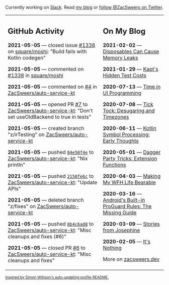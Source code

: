 Currently working on [Slack](https://slack.com/). Read [my blog](https://zacsweers.dev/) or [follow @ZacSweers on Twitter](https://twitter.com/ZacSweers).

<table><tr><td valign="top" width="60%">

## GitHub Activity
<!-- githubActivity starts -->
**2021-05-05** — closed issue [#1338](https://api.github.com/repos/square/moshi/issues/1338) on [square/moshi](https://api.github.com/repos/square/moshi): "Build fails with Kotlin codegen"

**2021-05-05** — commented on [#1338](https://github.com/square/moshi/issues/1338#issuecomment-833163417) in [square/moshi](https://api.github.com/repos/square/moshi)

**2021-05-05** — commented on [#4](https://github.com/ZacSweers/auto-service-kt/issues/4#issuecomment-833153346) in [ZacSweers/auto-service-kt](https://api.github.com/repos/ZacSweers/auto-service-kt)

**2021-05-05** — opened PR [#7](https://api.github.com/repos/ZacSweers/auto-service-kt/pulls/7) to [ZacSweers/auto-service-kt](https://api.github.com/repos/ZacSweers/auto-service-kt): "Don't set useOldBackend to true in tests"

**2021-05-05** — created branch "z/irTesting" on [ZacSweers/auto-service-kt](https://api.github.com/repos/ZacSweers/auto-service-kt)

**2021-05-05** — pushed [`84e50f4e`](https://github.com/ZacSweers/auto-service-kt/commit/84e50f4e896df4577939675f7c60162346bf4798) to [ZacSweers/auto-service-kt](https://api.github.com/repos/ZacSweers/auto-service-kt): "Nix println"

**2021-05-05** — pushed [`2150fe6c`](https://github.com/ZacSweers/auto-service-kt/commit/2150fe6c3df69d5d31f81c3eb3f91fba5dad6e05) to [ZacSweers/auto-service-kt](https://api.github.com/repos/ZacSweers/auto-service-kt): "Update APIs"

**2021-05-05** — deleted branch "z/fixes" on [ZacSweers/auto-service-kt](https://api.github.com/repos/ZacSweers/auto-service-kt)

**2021-05-05** — pushed [`8b4c6ad8`](https://github.com/ZacSweers/auto-service-kt/commit/8b4c6ad8715f0deaacd8ffd5096a4f2cc360aae4) to [ZacSweers/auto-service-kt](https://api.github.com/repos/ZacSweers/auto-service-kt): "Misc cleanups and fixes (#6)"

**2021-05-05** — closed PR [#6](https://api.github.com/repos/ZacSweers/auto-service-kt/pulls/6) to [ZacSweers/auto-service-kt](https://api.github.com/repos/ZacSweers/auto-service-kt): "Misc cleanups and fixes"
<!-- githubActivity ends -->
</td><td valign="top" width="40%">

## On My Blog
<!-- blog starts -->
**2021-02-02** — [Disposables Can Cause Memory Leaks](https://www.zacsweers.dev/disposables-can-cause-memory-leaks/)

**2021-01-29** — [Kapt's Hidden Test Costs](https://www.zacsweers.dev/kapts-hidden-test-costs/)

**2020-07-13** — [Time in UI Programming](https://www.zacsweers.dev/time-in-ui/)

**2020-07-08** — [Tick Tock: Desugaring and Timezones](https://www.zacsweers.dev/ticktock-desugaring-timezones/)

**2020-06-11** — [Kotlin Symbol Processing: Early Thoughts](https://www.zacsweers.dev/kotlin-symbol-processor-early-thoughts/)

**2020-05-01** — [Dagger Party Tricks: Extension Functions](https://www.zacsweers.dev/dagger-party-tricks-extension-functions/)

**2020-04-03** — [Making My WFH Life Bearable](https://www.zacsweers.dev/making-wfh-life-bearable/)

**2020-03-16** — [Android's Built-in ProGuard Rules: The Missing Guide](https://www.zacsweers.dev/android-proguard-rules/)

**2020-03-09** — [Stories from Josephine](https://www.zacsweers.dev/stories-from-josephine/)

**2020-02-05** — [It's Nothing](https://www.zacsweers.dev/its-nothing/)
<!-- blog ends -->
More on [zacsweers.dev](https://zacsweers.dev/)
</td></tr></table>

<sub><a href="https://simonwillison.net/2020/Jul/10/self-updating-profile-readme/">Inspired by Simon Willison's auto-updating profile README.</a></sub>